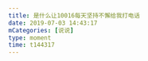 ```yaml
---
title: 是什么让10016每天坚持不懈给我打电话
date: 2019-07-03 14:43:17
mCategories: [说说]
type: moment
time: t144317
---
```


<div id="pics-20190703144317"></div>

<script src="/lib/moment/pics.js"></script>
<script>
var data = [
    {"link": "2019-07-03_000000.gif", "type": "shuoshuo"}
];
picsRender(data, "pics-20190703144317");
</script>
